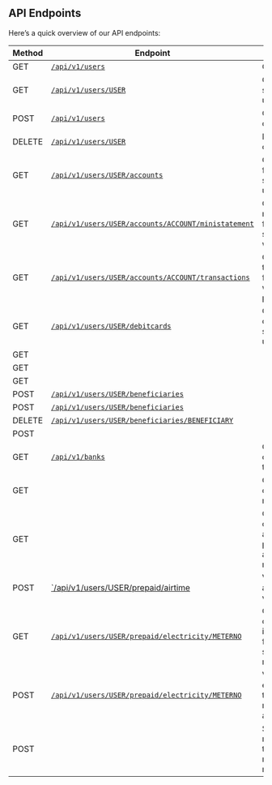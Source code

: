 ## API Endpoints

Here’s a quick overview of our API endpoints:

Method | Endpoint | Usage | Returns
------ | -------- | ----- | -------
GET | <a href="#get-all-users-customers">`/api/v1/users`</a> | Gets users | users
GET | <a href="#get-a-specific-user">`/api/v1/users/USER`</a> | Gets specified user | user
POST | <a href="#create-a-customer">`/api/v1/users`</a> | Create a customer | user
DELETE | <a href="#delete-a-customer">`/api/v1/users/USER`</a> | Delete a customer |
GET | <a href="#listing-wallets-for-a-user">`/api/v1/users/USER/accounts`</a> | Get wallets for the specified user | wallets
GET | <a href="#fetching-a-mini-statement-for-a-users-wallet">`/api/v1/users/USER/accounts/ACCOUNT/ministatement`</a> | Gets a ministatement for the specified wallet | transactions
GET | <a href="#listing-transactions-for-a-users-wallet">`/api/v1/users/USER/accounts/ACCOUNT/transactions`</a> | Gets the transactions for the wallet which can be paginated | transactions
GET | <a href="#list-debit-cards-allocated-to-a-user">`/api/v1/users/USER/debitcards`</a> | Gets debit cards for the specified user | debitcards
GET | <a href="#fetch-mini-statement-for-a-debit-card"></a> |  |
GET | <a href="#fetch-statement-for-a-debit-card"></a> |  |
GET | <a href="#report-debit-card-as-being-lost-stolen"></a> |  |
POST | <a href="#list-beneficiaries-for-a-user">`/api/v1/users/USER/beneficiaries`</a> |  |
POST | <a href="#create-beneficiary">`/api/v1/users/USER/beneficiaries`</a> |  |
DELETE | <a href="#delete-beneficiary">`/api/v1/users/USER/beneficiaries/BENEFICIARY`</a> |  |
POST | <a href="#pay-a-beneficiary"></a> |  |
GET | <a href="#list-banks-for-use-when-creating-a-beneficiary">`/api/v1/banks`</a> | Get banks configured on the platform | banks
GET | <a href="#list-mobile-networks"></a> | Gets the list of mobile networks | networks
GET | <a href="#list-available-vouchers-for-a-network"></a> | Gets the list of vouchers available for purchase on a given network | vouchers
POST | <a href="#vend-an-airtime-voucher">`/api/v1/users/USER/prepaid/airtime</a> | Vends an airtime voucher | voucher
GET | <a href="#lookup-electricity-customer-information">`/api/v1/users/USER/prepaid/electricity/METERNO`</a> | Gets customer information for the specified meter number | meterinfo
POST | <a href="#vend-electricity-sts-token">`/api/v1/users/USER/prepaid/electricity/METERNO`</a> | Vends electricity for the specified meter number and amount | ststokens
POST | <a href="#sms-messaging"></a> | Sends a SMS message to the specified mobile numbers |
